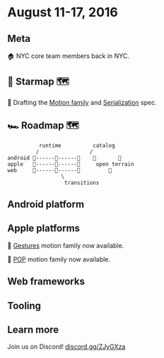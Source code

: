 # August 11-17, 2016

## Meta

🏠 NYC core team members back in NYC.

## 🌟 Starmap 🗺

📝 Drafting the [Motion family](https://material-motion.gitbooks.io/material-motion-starmap/content/specifications/motion-family.html) and [Serialization](https://material-motion.gitbooks.io/material-motion-starmap/content/specifications/serialization.html) spec.

## 🏎 Roadmap 🗺

              runtime          catalog
             /                /
    android 🎉------📝------🚩    🌱       🌱
    apple   🎉------📝------🚩     open terrain
    web     🎉------🚩------🚩         🌱
                     \
                      transitions

## Android platform

## Apple platforms

🎉 [Gestures](https://github.com/material-motion/material-motion-family-gestures-swift) motion family now available.

🎉 [POP](https://github.com/material-motion/material-motion-family-pop-swift) motion family now available.

## Web frameworks

## Tooling

## Learn more

Join us on Discord! [discord.gg/ZJyGXza](https://discord.gg/ZJyGXza)

